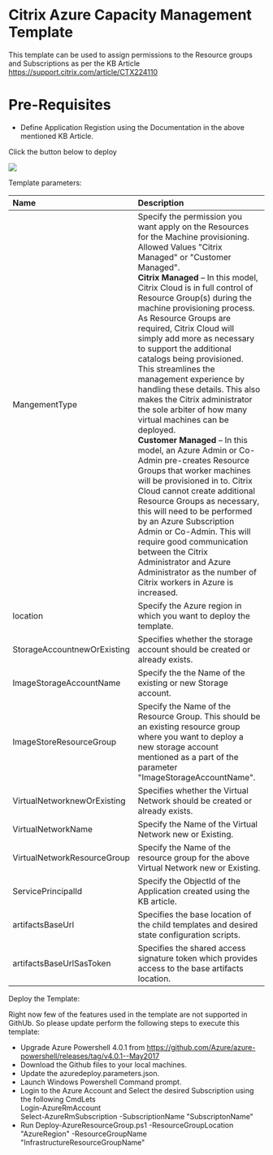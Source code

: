# Citrix Azure Capacity Management Template

This template can be used to assign permissions to the Resource groups and Subscriptions as per the KB Article https://support.citrix.com/article/CTX224110

# Pre-Requisites
 
* Define Application Registion using the Documentation in the above mentioned KB Article.
 
Click the button below to deploy

<a href="https://portal.azure.com/#create/Microsoft.Template/uri/https%3A%2F%2Fraw.githubusercontent.com%2FAsraFatima%2FARMTemplate%2Fmaster%2FManageWorkerGroups%2Fazuredeploy.json" target="_blank">
    <img src="http://azuredeploy.net/deploybutton.png"/>
</a>

Template parameters:

| Name   | Description    |
|:--- |:---|
| MangementType | Specify the permission you want apply on the Resources for the Machine provisioning. Allowed Values "Citrix Managed" or "Customer Managed".<br> <b> Citrix Managed</b> – In this model, Citrix Cloud is in full control of Resource Group(s) during the machine provisioning process.  As Resource Groups are required, Citrix Cloud will simply add more as necessary to support the additional catalogs being provisioned.  This streamlines the management experience by handling these details.  This also makes the Citrix administrator the sole arbiter of how many virtual machines can be deployed.<br> <b> Customer Managed </b> – In this model, an Azure Admin or Co-Admin pre-creates Resource Groups that worker machines will be provisioned in to.  Citrix Cloud cannot create additional Resource Groups as necessary, this will need to be performed by an Azure Subscription Admin or Co-Admin.  This will require good communication between the Citrix Administrator and Azure Administrator as the number of Citrix workers in Azure is increased.| 
|location| Specify the Azure region in which you want to deploy the template. |
| StorageAccountnewOrExisting | Specifies whether the storage account should be created or already exists. | 
| ImageStorageAccountName | Specify the the Name of the existing or new Storage account. | 
| ImageStoreResourceGroup | Specify the Name of the Resource Group. This should be an existing resource group where you want to deploy a new storage account mentioned as a part of the parameter "ImageStorageAccountName". |
| VirtualNetworknewOrExisting | Specifies whether the Virtual Network should be created or already exists. | 
| VirtualNetworkName | Specify the Name of the Virtual Network new or Existing.|
| VirtualNetworkResourceGroup | Specify the Name of the resource group for the above Virtual Network new or Existing.|
| ServicePrincipalId | Specify the ObjectId of the Application created using the KB article.|
| artifactsBaseUrl | Specifies the base location of the child templates and desired state configuration scripts. | 
| artifactsBaseUrlSasToken | Specifies the shared access signature token which provides access to the base artifacts location. | 

Deploy the Template:

Right now few of the features used in the template are not supported in GithUb. So please update perform the following steps to execute this template:
* Upgrade Azure Powershell 4.0.1 from https://github.com/Azure/azure-powershell/releases/tag/v4.0.1--May2017 
* Download the Github files to your local machines.
* Update the azuredeploy.parameters.json.
* Launch Windows Powershell Command prompt.
* Login to the Azure Account and Select the desired Subscription using the following CmdLets
      <br> Login-AzureRmAccount
      <br> Select-AzureRmSubscription -SubscriptionName "SubscriptonName"
 * Run Deploy-AzureResourceGroup.ps1 -ResourceGroupLocation "AzureRegion" -ResourceGroupName "InfrastructureResourceGroupName"
